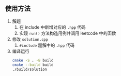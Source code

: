 ## 使用方法

1. 解题
   1. 在 include 中新增对应的 `.hpp` 代码
   2. 实现 `run()` 方法构造用例并调用 leetcode 中的函数
2. 修改 `solution.cpp`
   1. `#include` 题解中的 `.hpp` 代码
3. 编译运行
    ``` bash
    cmake -S . -B build
    cmake --build build
    ./build/solution
    ```
